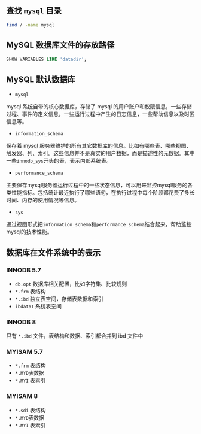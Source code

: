 ## 查找 `mysql` 目录

```bash
find / -name mysql
```

## MySQL 数据库文件的存放路径

```sql
SHOW VARIABLES LIKE 'datadir';
```

## MySQL 默认数据库

- `mysql`

mysql 系统自带的核心数据库，存储了 mysql 的用户账户和权限信息，一些存储过程、事件的定义信息，一些运行过程中产生的日志信息，一些帮助信息以及时区信息等。

- `information_schema`

保存着 mysql 服务器维护的所有其它数据库的信息。比如有哪些表、哪些视图、触发器、列、索引。这些信息并不是真实的用户数据，而是描述性的元数据。其中一些`innodb_sys`开头的表，表示内部系统表。

- `performance_schema`

主要保存mysql服务器运行过程中的一些状态信息，可以用来监控mysql服务的各类性能指标。包括统计最近执行了哪些语句，在执行过程中每个阶段都花费了多长时间、内存的使用情况等信息。

- `sys`

通过视图形式把`information_schema`和`performance_schema`结合起来，帮助监控mysql的技术性能。

## 数据库在文件系统中的表示

### INNODB 5.7

- `db.opt` 数据库相关配置，比如字符集、比较规则
- `*.frm` 表结构
- `*.ibd` 独立表空间，存储表数据和索引
- `ibdata1` 系统表空间

### INNODB 8

只有 `*.ibd` 文件，表结构和数据、索引都合并到 ibd 文件中

### MYISAM 5.7

- `*.frm` 表结构
- `*.MYD`表数据
- `*.MYI` 表索引

###  MYISAM 8

- `*.sdi` 表结构
- `*.MYD`表数据
- `*.MYI` 表索引

 
